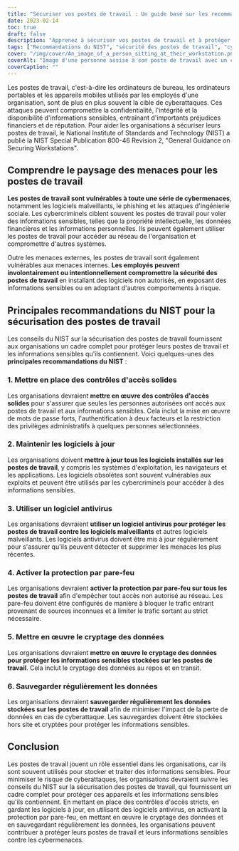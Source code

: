 ```yaml
---
title: "Sécuriser vos postes de travail : Un guide basé sur les recommandations du NIST"
date: 2023-02-14
toc: true
draft: false
description: "Apprenez à sécuriser vos postes de travail et à protéger les informations sensibles grâce à ce guide complet basé sur les recommandations du NIST concernant la mise en œuvre de contrôles d'accès stricts, la mise à jour des logiciels, l'utilisation de logiciels antivirus, l'activation d'une protection par pare-feu, la mise en œuvre du cryptage des données et la sauvegarde régulière des données."
tags: ["Recommandations du NIST", "sécurité des postes de travail", "cybersécurité", "cryptage des données", "protection par pare-feu", "logiciel antivirus", "les contrôles d'accès", "informations sensibles", "cyberattaques", "sauvegarde des données"]
cover: "/img/cover/An_image_of_a_person_sitting_at_their_workstation.png"
coverAlt: "Image d'une personne assise à son poste de travail avec un cadenas de sécurité au premier plan, indiquant l'importance de sécuriser les postes de travail."
coverCaption: ""
---
```


Les postes de travail, c'est-à-dire les ordinateurs de bureau, les ordinateurs portables et les appareils mobiles utilisés par les employés d'une organisation, sont de plus en plus souvent la cible de cyberattaques. Ces attaques peuvent compromettre la confidentialité, l'intégrité et la disponibilité d'informations sensibles, entraînant d'importants préjudices financiers et de réputation. Pour aider les organisations à sécuriser leurs postes de travail, le National Institute of Standards and Technology (NIST) a publié la NIST Special Publication 800-46 Revision 2, "General Guidance on Securing Workstations".

## Comprendre le paysage des menaces pour les postes de travail

**Les postes de travail sont vulnérables à toute une série de cybermenaces**, notamment les logiciels malveillants, le phishing et les attaques d'ingénierie sociale. Les cybercriminels ciblent souvent les postes de travail pour voler des informations sensibles, telles que la propriété intellectuelle, les données financières et les informations personnelles. Ils peuvent également utiliser les postes de travail pour accéder au réseau de l'organisation et compromettre d'autres systèmes.

Outre les menaces externes, les postes de travail sont également vulnérables aux menaces internes. **Les employés peuvent involontairement ou intentionnellement compromettre la sécurité des postes de travail** en installant des logiciels non autorisés, en exposant des informations sensibles ou en adoptant d'autres comportements à risque.

## Principales recommandations du NIST pour la sécurisation des postes de travail

Les conseils du NIST sur la sécurisation des postes de travail fournissent aux organisations un cadre complet pour protéger leurs postes de travail et les informations sensibles qu'ils contiennent. Voici quelques-unes des **principales recommandations du NIST** :

### 1. Mettre en place des contrôles d'accès solides

Les organisations devraient **mettre en œuvre des contrôles d'accès solides** pour s'assurer que seules les personnes autorisées ont accès aux postes de travail et aux informations sensibles. Cela inclut la mise en œuvre de mots de passe forts, l'authentification à deux facteurs et la restriction des privilèges administratifs à quelques personnes sélectionnées.

### 2. Maintenir les logiciels à jour

Les organisations doivent **mettre à jour tous les logiciels installés sur les postes de travail**, y compris les systèmes d'exploitation, les navigateurs et les applications. Les logiciels obsolètes sont souvent vulnérables aux exploits et peuvent être utilisés par les cybercriminels pour accéder à des informations sensibles.

### 3. Utiliser un logiciel antivirus

Les organisations devraient **utiliser un logiciel antivirus pour protéger les postes de travail contre les logiciels malveillants** et autres logiciels malveillants. Les logiciels antivirus doivent être mis à jour régulièrement pour s'assurer qu'ils peuvent détecter et supprimer les menaces les plus récentes.

### 4. Activer la protection par pare-feu

Les organisations devraient **activer la protection par pare-feu sur tous les postes de travail** afin d'empêcher tout accès non autorisé au réseau. Les pare-feu doivent être configurés de manière à bloquer le trafic entrant provenant de sources inconnues et à limiter le trafic sortant au strict nécessaire.

### 5. Mettre en œuvre le cryptage des données

Les organisations devraient **mettre en œuvre le cryptage des données pour protéger les informations sensibles stockées sur les postes de travail**. Cela inclut le cryptage des données au repos et en transit.

### 6. Sauvegarder régulièrement les données

Les organisations devraient **sauvegarder régulièrement les données stockées sur les postes de travail** afin de minimiser l'impact de la perte de données en cas de cyberattaque. Les sauvegardes doivent être stockées hors site et cryptées pour protéger les informations sensibles.

## Conclusion

Les postes de travail jouent un rôle essentiel dans les organisations, car ils sont souvent utilisés pour stocker et traiter des informations sensibles. Pour minimiser le risque de cyberattaques, les organisations devraient suivre les conseils du NIST sur la sécurisation des postes de travail, qui fournissent un cadre complet pour protéger ces appareils et les informations sensibles qu'ils contiennent. En mettant en place des contrôles d'accès stricts, en gardant les logiciels à jour, en utilisant des logiciels antivirus, en activant la protection par pare-feu, en mettant en œuvre le cryptage des données et en sauvegardant régulièrement les données, les organisations peuvent contribuer à protéger leurs postes de travail et leurs informations sensibles contre les cybermenaces.

